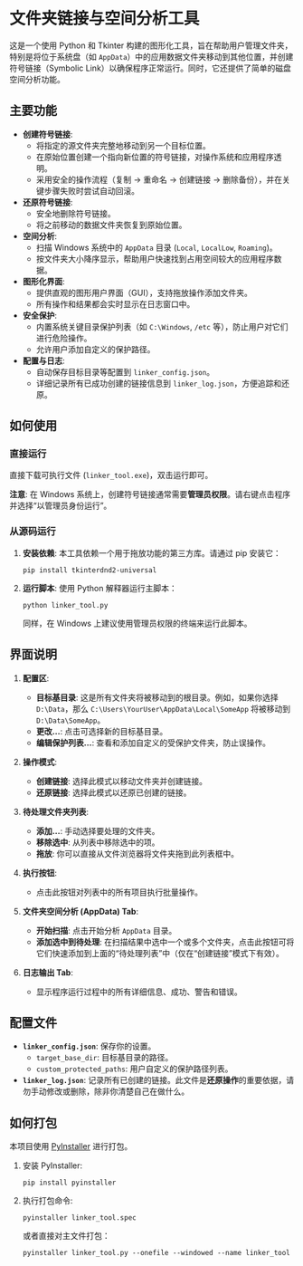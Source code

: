 # 文件夹链接与空间分析工具

这是一个使用 Python 和 Tkinter 构建的图形化工具，旨在帮助用户管理文件夹，特别是将位于系统盘（如 `AppData`）中的应用数据文件夹移动到其他位置，并创建符号链接（Symbolic Link）以确保程序正常运行。同时，它还提供了简单的磁盘空间分析功能。

## 主要功能

- **创建符号链接**:
  - 将指定的源文件夹完整地移动到另一个目标位置。
  - 在原始位置创建一个指向新位置的符号链接，对操作系统和应用程序透明。
  - 采用安全的操作流程（复制 -> 重命名 -> 创建链接 -> 删除备份），并在关键步骤失败时尝试自动回滚。
- **还原符号链接**:
  - 安全地删除符号链接。
  - 将之前移动的数据文件夹恢复到原始位置。
- **空间分析**:
  - 扫描 Windows 系统中的 `AppData` 目录 (`Local`, `LocalLow`, `Roaming`)。
  - 按文件夹大小降序显示，帮助用户快速找到占用空间较大的应用程序数据。
- **图形化界面**:
  - 提供直观的图形用户界面（GUI），支持拖放操作添加文件夹。
  - 所有操作和结果都会实时显示在日志窗口中。
- **安全保护**:
  - 内置系统关键目录保护列表（如 `C:\Windows`, `/etc` 等），防止用户对它们进行危险操作。
  - 允许用户添加自定义的保护路径。
- **配置与日志**:
  - 自动保存目标目录等配置到 `linker_config.json`。
  - 详细记录所有已成功创建的链接信息到 `linker_log.json`，方便追踪和还原。

## 如何使用

### 直接运行

直接下载可执行文件 (`linker_tool.exe`)，双击运行即可。

**注意**: 在 Windows 系统上，创建符号链接通常需要**管理员权限**。请右键点击程序并选择“以管理员身份运行”。

### 从源码运行

1.  **安装依赖**:
    本工具依赖一个用于拖放功能的第三方库。请通过 pip 安装它：
    ```shell
    pip install tkinterdnd2-universal
    ```

2.  **运行脚本**:
    使用 Python 解释器运行主脚本：
    ```shell
    python linker_tool.py
    ```
    同样，在 Windows 上建议使用管理员权限的终端来运行此脚本。

## 界面说明

1.  **配置区**:
    - **目标基目录**: 这是所有文件夹将被移动到的根目录。例如，如果你选择 `D:\Data`，那么 `C:\Users\YourUser\AppData\Local\SomeApp` 将被移动到 `D:\Data\SomeApp`。
    - **更改...**: 点击可选择新的目标基目录。
    - **编辑保护列表...**: 查看和添加自定义的受保护文件夹，防止误操作。

2.  **操作模式**:
    - **创建链接**: 选择此模式以移动文件夹并创建链接。
    - **还原链接**: 选择此模式以还原已创建的链接。

3.  **待处理文件夹列表**:
    - **添加...**: 手动选择要处理的文件夹。
    - **移除选中**: 从列表中移除选中的项。
    - **拖放**: 你可以直接从文件浏览器将文件夹拖到此列表框中。

4.  **执行按钮**:
    - 点击此按钮对列表中的所有项目执行批量操作。

5.  **文件夹空间分析 (AppData) Tab**:
    - **开始扫描**: 点击开始分析 `AppData` 目录。
    - **添加选中到待处理**: 在扫描结果中选中一个或多个文件夹，点击此按钮可将它们快速添加到上面的“待处理列表”中（仅在“创建链接”模式下有效）。

6.  **日志输出 Tab**:
    - 显示程序运行过程中的所有详细信息、成功、警告和错误。

## 配置文件

-   **`linker_config.json`**: 保存你的设置。
    -   `target_base_dir`: 目标基目录的路径。
    -   `custom_protected_paths`: 用户自定义的保护路径列表。
-   **`linker_log.json`**: 记录所有已创建的链接。此文件是**还原操作**的重要依据，请勿手动修改或删除，除非你清楚自己在做什么。

## 如何打包

本项目使用 [PyInstaller](https://pyinstaller.org/) 进行打包。

1.  安装 PyInstaller:
    ```shell
    pip install pyinstaller
    ```
2.  执行打包命令:
    ```shell
    pyinstaller linker_tool.spec
    ```
    或者直接对主文件打包：
    ```shell
    pyinstaller linker_tool.py --onefile --windowed --name linker_tool
    ```
